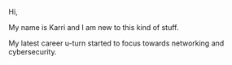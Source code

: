 Hi,

My name is Karri and I am new to this kind of stuff.

My latest career u-turn started to focus towards networking and cybersecurity.
